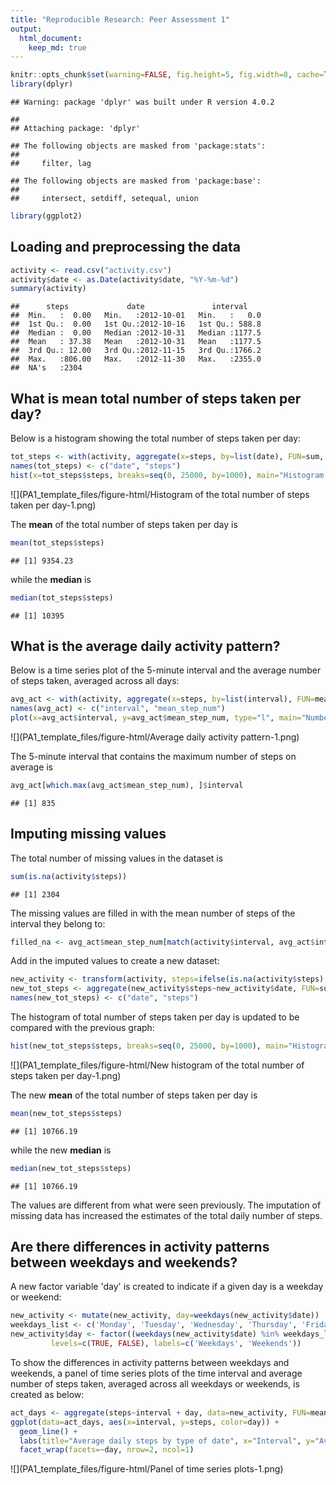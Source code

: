 ```yaml
---
title: "Reproducible Research: Peer Assessment 1"
output: 
  html_document:
    keep_md: true
---
```



```r
knitr::opts_chunk$set(warning=FALSE, fig.height=5, fig.width=8, cache=TRUE)
library(dplyr)
```

```
## Warning: package 'dplyr' was built under R version 4.0.2
```

```
## 
## Attaching package: 'dplyr'
```

```
## The following objects are masked from 'package:stats':
## 
##     filter, lag
```

```
## The following objects are masked from 'package:base':
## 
##     intersect, setdiff, setequal, union
```

```r
library(ggplot2)
```

## Loading and preprocessing the data

```r
activity <- read.csv("activity.csv")
activity$date <- as.Date(activity$date, "%Y-%m-%d")
summary(activity)
```

```
##      steps             date               interval     
##  Min.   :  0.00   Min.   :2012-10-01   Min.   :   0.0  
##  1st Qu.:  0.00   1st Qu.:2012-10-16   1st Qu.: 588.8  
##  Median :  0.00   Median :2012-10-31   Median :1177.5  
##  Mean   : 37.38   Mean   :2012-10-31   Mean   :1177.5  
##  3rd Qu.: 12.00   3rd Qu.:2012-11-15   3rd Qu.:1766.2  
##  Max.   :806.00   Max.   :2012-11-30   Max.   :2355.0  
##  NA's   :2304
```


## What is mean total number of steps taken per day?
Below is a histogram showing the total number of steps taken per day:
  

```r
tot_steps <- with(activity, aggregate(x=steps, by=list(date), FUN=sum, na.rm=TRUE))
names(tot_steps) <- c("date", "steps")
hist(x=tot_steps$steps, breaks=seq(0, 25000, by=1000), main="Histogram of total number of steps taken per day", xlab="Total number of steps taken per day")
```

![](PA1_template_files/figure-html/Histogram of the total number of steps taken per day-1.png)<!-- -->
  
The **mean** of the total number of steps taken per day is 

```r
mean(tot_steps$steps)
```

```
## [1] 9354.23
```
while the **median** is 

```r
median(tot_steps$steps)
```

```
## [1] 10395
```


## What is the average daily activity pattern?
Below is a time series plot of the 5-minute interval and the average number of steps taken, averaged across all days:


```r
avg_act <- with(activity, aggregate(x=steps, by=list(interval), FUN=mean, na.rm=TRUE))
names(avg_act) <- c("interval", "mean_step_num")
plot(x=avg_act$interval, y=avg_act$mean_step_num, type="l", main="Number of steps taken on average across the duration", xlab="Interval", ylab="Average number of steps", lwd = 1.5)
```

![](PA1_template_files/figure-html/Average daily activity pattern-1.png)<!-- -->

The 5-minute interval that contains the maximum number of steps on average is

```r
avg_act[which.max(avg_act$mean_step_num), ]$interval
```

```
## [1] 835
```


## Imputing missing values
The total number of missing values in the dataset is

```r
sum(is.na(activity$steps))
```

```
## [1] 2304
```

The missing values are filled in with the mean number of steps of the interval they belong to:

```r
filled_na <- avg_act$mean_step_num[match(activity$interval, avg_act$interval)]
```

Add in the imputed values to create a new dataset:

```r
new_activity <- transform(activity, steps=ifelse(is.na(activity$steps), yes=filled_na, no=activity$steps))
new_tot_steps <- aggregate(new_activity$steps~new_activity$date, FUN=sum)
names(new_tot_steps) <- c("date", "steps")
```

The histogram of total number of steps taken per day is updated to be compared with the previous graph:

```r
hist(new_tot_steps$steps, breaks=seq(0, 25000, by=1000), main="Histogram of total number of steps taken per day", xlab="Total number of steps taken per day", ylim=c(0, 20))
```

![](PA1_template_files/figure-html/New histogram of the total number of steps taken per day-1.png)<!-- -->

The new **mean** of the total number of steps taken per day is

```r
mean(new_tot_steps$steps)
```

```
## [1] 10766.19
```
while the new **median** is 

```r
median(new_tot_steps$steps)
```

```
## [1] 10766.19
```

The values are different from what were seen previously. The imputation of missing data has increased the estimates of the total daily number of steps.


## Are there differences in activity patterns between weekdays and weekends?
A new factor variable 'day' is created to indicate if a given day is a weekday or weekend:

```r
new_activity <- mutate(new_activity, day=weekdays(new_activity$date))
weekdays_list <- c('Monday', 'Tuesday', 'Wednesday', 'Thursday', 'Friday')
new_activity$day <- factor((weekdays(new_activity$date) %in% weekdays_list), 
         levels=c(TRUE, FALSE), labels=c('Weekdays', 'Weekends'))
```

To show the differences in activity patterns between weekdays and weekends, a panel of time series plots of the time interval and average number of steps taken, averaged across all weekdays or weekends, is created as below:

```r
act_days <- aggregate(steps~interval + day, data=new_activity, FUN=mean)
ggplot(data=act_days, aes(x=interval, y=steps, color=day)) + 
  geom_line() + 
  labs(title="Average daily steps by type of date", x="Interval", y="Average number of steps") + 
  facet_wrap(facets=~day, nrow=2, ncol=1)
```

![](PA1_template_files/figure-html/Panel of time series plots-1.png)<!-- -->
